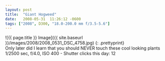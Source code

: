 ```yaml
---
layout: post
title:  "Giant Hogweed"
date:   2008-05-31  11:26:12 -0600
tags: ["2008", D300, "18.0-200.0 mm f/3.5-5.6"]
---
```

![{{ page.title }} Image]({{ site.baseurl }}/images/2008/2008_0531_DSC_4758.jpg)
{: .prettyprint}  
Only later did I learn that you should NEVER touch these cool looking plants  
1/2500 sec, f/4.0, ISO 400 - Shutter clicks this day: 12